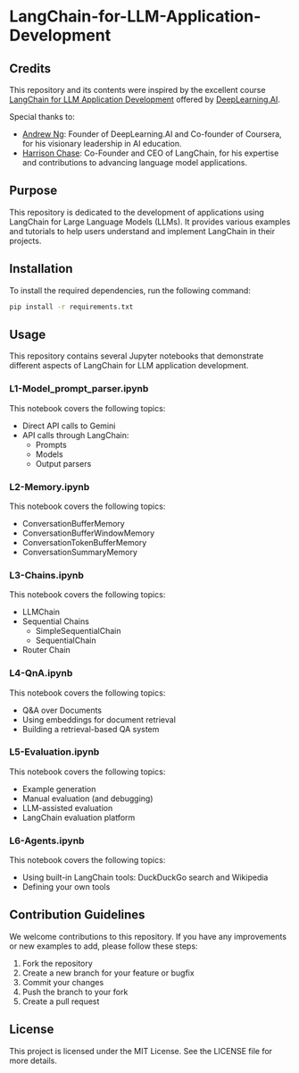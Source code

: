 # LangChain-for-LLM-Application-Development

## Credits
This repository and its contents were inspired by the excellent course [LangChain for LLM Application Development](https://www.deeplearning.ai/short-courses/langchain-for-llm-application-development/) offered by [DeepLearning.AI](https://www.deeplearning.ai/).

Special thanks to:
- [Andrew Ng](https://www.linkedin.com/in/andrewyng/): Founder of DeepLearning.AI and Co-founder of Coursera, for his visionary leadership in AI education.
- [Harrison Chase](https://www.linkedin.com/in/harrison-chase-961287118/): Co-Founder and CEO of LangChain, for his expertise and contributions to advancing language model applications.

## Purpose
This repository is dedicated to the development of applications using LangChain for Large Language Models (LLMs). It provides various examples and tutorials to help users understand and implement LangChain in their projects.

## Installation
To install the required dependencies, run the following command:
```bash
pip install -r requirements.txt
```

## Usage
This repository contains several Jupyter notebooks that demonstrate different aspects of LangChain for LLM application development.

### L1-Model_prompt_parser.ipynb
This notebook covers the following topics:
- Direct API calls to Gemini
- API calls through LangChain:
  - Prompts
  - Models
  - Output parsers

### L2-Memory.ipynb
This notebook covers the following topics:
- ConversationBufferMemory
- ConversationBufferWindowMemory
- ConversationTokenBufferMemory
- ConversationSummaryMemory

### L3-Chains.ipynb
This notebook covers the following topics:
- LLMChain
- Sequential Chains
  - SimpleSequentialChain
  - SequentialChain
- Router Chain

### L4-QnA.ipynb
This notebook covers the following topics:
- Q&A over Documents
- Using embeddings for document retrieval
- Building a retrieval-based QA system

### L5-Evaluation.ipynb
This notebook covers the following topics:
- Example generation
- Manual evaluation (and debugging)
- LLM-assisted evaluation
- LangChain evaluation platform

### L6-Agents.ipynb
This notebook covers the following topics:
- Using built-in LangChain tools: DuckDuckGo search and Wikipedia
- Defining your own tools

## Contribution Guidelines
We welcome contributions to this repository. If you have any improvements or new examples to add, please follow these steps:
1. Fork the repository
2. Create a new branch for your feature or bugfix
3. Commit your changes
4. Push the branch to your fork
5. Create a pull request

## License
This project is licensed under the MIT License. See the LICENSE file for more details.
